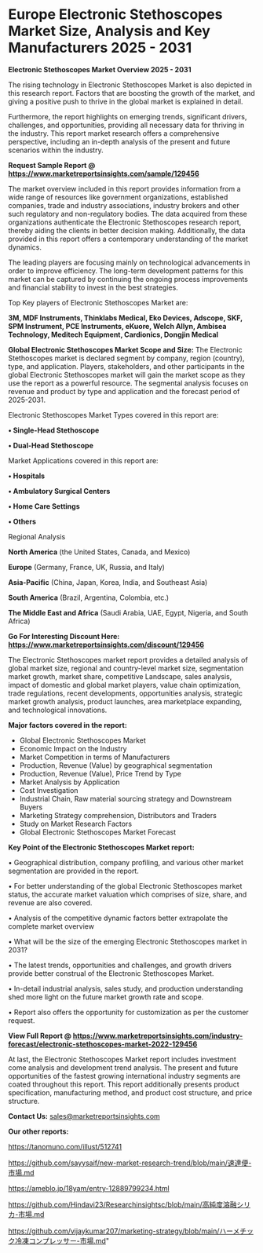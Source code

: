 # Europe Electronic Stethoscopes Market Size, Analysis and Key Manufacturers 2025 - 2031

<Strong> Electronic Stethoscopes Market Overview 2025 - 2031</strong>

The rising technology in Electronic Stethoscopes Market is also depicted in this research report. Factors that are boosting the growth of the market, and giving a positive push to thrive in the global market is explained in detail.

Furthermore, the report highlights on emerging trends, significant drivers, challenges, and opportunities, providing all necessary data for thriving in the industry. This report market research offers a comprehensive perspective, including an in-depth analysis of the present and future scenarios within the industry.

<strong>Request Sample Report @ <a href=https://www.marketreportsinsights.com/sample/129456>https://www.marketreportsinsights.com/sample/129456</a></strong>

The market overview included in this report provides information from a wide range of resources like government organizations, established companies, trade and industry associations, industry brokers and other such regulatory and non-regulatory bodies. The data acquired from these organizations authenticate the Electronic Stethoscopes research report, thereby aiding the clients in better decision making. Additionally, the data provided in this report offers a contemporary understanding of the market dynamics.

The leading players are focusing mainly on technological advancements in order to improve efficiency. The long-term development patterns for this market can be captured by continuing the ongoing process improvements and financial stability to invest in the best strategies.

Top Key players of Electronic Stethoscopes Market are:

<strong>3M, MDF Instruments, Thinklabs Medical, Eko Devices, Adscope, SKF, SPM Instrument, PCE Instruments, eKuore, Welch Allyn, Ambisea Technology, Meditech Equipment, Cardionics, Dongjin Medical</strong>

<strong><b>Global Electronic Stethoscopes Market Scope and Size:</b></strong>
The Electronic Stethoscopes market is declared segment by company, region (country), type, and application. Players, stakeholders, and other participants in the global Electronic Stethoscopes market will gain the market scope as they use the report as a powerful resource. The segmental analysis focuses on revenue and product by type and application and the forecast period of 2025-2031.

Electronic Stethoscopes Market Types covered in this report are:

<strong>• Single-Head Stethoscope

• Dual-Head Stethoscope</strong>

Market Applications covered in this report are:

<strong>• Hospitals

• Ambulatory Surgical Centers

• Home Care Settings

• Others</strong> 

Regional Analysis

<strong>North America</strong> (the United States, Canada, and Mexico)

<strong>Europe</strong> (Germany, France, UK, Russia, and Italy)

<strong>Asia-Pacific</strong> (China, Japan, Korea, India, and Southeast Asia)

<strong>South America</strong> (Brazil, Argentina, Colombia, etc.)

<strong>The Middle East and Africa</strong> (Saudi Arabia, UAE, Egypt, Nigeria, and South Africa)

<strong>Go For Interesting Discount Here: <a href=https://www.marketreportsinsights.com/discount/129456>https://www.marketreportsinsights.com/discount/129456</a></strong>

The Electronic Stethoscopes market report provides a detailed analysis of global market size, regional and country-level market size, segmentation market growth, market share, competitive Landscape, sales analysis, impact of domestic and global market players, value chain optimization, trade regulations, recent developments, opportunities analysis, strategic market growth analysis, product launches, area marketplace expanding, and technological innovations.

<strong><b>Major factors covered in the report:</b></strong>
<ul>
  <li>Global Electronic Stethoscopes Market </li>
  <li>Economic Impact on the Industry</li>
  <li>Market Competition in terms of Manufacturers</li>
  <li>Production, Revenue (Value) by geographical segmentation</li>
  <li>Production, Revenue (Value), Price Trend by Type</li>
  <li>Market Analysis by Application</li>
  <li>Cost Investigation</li>
  <li>Industrial Chain, Raw material sourcing strategy and Downstream Buyers</li>
  <li>Marketing Strategy comprehension, Distributors and Traders</li>
  <li>Study on Market Research Factors</li>
  <li>Global Electronic Stethoscopes Market Forecast</li>
</ul>

<strong><b>Key Point of the Electronic Stethoscopes Market report:</b></strong>

• Geographical distribution, company profiling, and various other market segmentation are provided in the report.

• For better understanding of the global Electronic Stethoscopes market status, the accurate market valuation which comprises of size, share, and revenue are also covered.

• Analysis of the competitive dynamic factors better extrapolate the complete market overview

• What will be the size of the emerging Electronic Stethoscopes market in 2031?

• The latest trends, opportunities and challenges, and growth drivers provide better construal of the Electronic Stethoscopes Market.

• In-detail industrial analysis, sales study, and production understanding shed more light on the future market growth rate and scope.

• Report also offers the opportunity for customization as per the customer request.

<strong><b>View Full Report @ <a href=https://www.marketreportsinsights.com/industry-forecast/electronic-stethoscopes-market-2022-129456>https://www.marketreportsinsights.com/industry-forecast/electronic-stethoscopes-market-2022-129456</a></b></strong>


At last, the Electronic Stethoscopes Market report includes investment come analysis and development trend analysis. The present and future opportunities of the fastest growing international industry segments are coated throughout this report. This report additionally presents product specification, manufacturing method, and product cost structure, and price structure.

<strong>Contact Us:</strong>
sales@marketreportsinsights.com

<strong>Our other reports:</strong>

<a href=https://tanomuno.com/illust/512741>https://tanomuno.com/illust/512741</a>

<a href=https://github.com/sayysaif/new-market-research-trend/blob/main/速達便-市場.md>https://github.com/sayysaif/new-market-research-trend/blob/main/速達便-市場.md</a>

<a href=https://ameblo.jp/18yam/entry-12889799234.html>https://ameblo.jp/18yam/entry-12889799234.html</a>

<a href=https://github.com/Hindavi23/Researchinsightsc/blob/main/高純度溶融シリカ-市場.md>https://github.com/Hindavi23/Researchinsightsc/blob/main/高純度溶融シリカ-市場.md</a>

<a href=https://github.com/vijaykumar207/marketing-strategy/blob/main/ハーメチック冷凍コンプレッサー-市場.md>https://github.com/vijaykumar207/marketing-strategy/blob/main/ハーメチック冷凍コンプレッサー-市場.md</a>"
